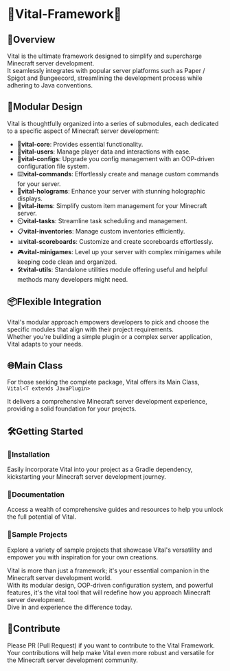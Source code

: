 # 🚀Vital-Framework🚀

## 🌟Overview

Vital is the ultimate framework designed to simplify and supercharge Minecraft server development.    
It seamlessly integrates with popular server platforms such as Paper / Spigot and Bungeecord, streamlining the
development process while adhering to Java conventions.

## 🧩Modular Design

Vital is thoughtfully organized into a series of submodules, each dedicated to a specific aspect of Minecraft server
development:

- 🏢**vital-core**: Provides essential functionality.
- 👥**vital-users**: Manage player data and interactions with ease.
- 📜**vital-configs**: Upgrade you config management with an OOP-driven configuration file system.
- ⌨️**vital-commands**: Effortlessly create and manage custom commands for your server.
- 💫**vital-holograms**: Enhance your server with stunning holographic displays.
- 🍄**vital-items**: Simplify custom item management for your Minecraft server.
- ⏲️**vital-tasks**: Streamline task scheduling and management.
- 📋**vital-inventories**: Manage custom inventories efficiently.
- 📊**vital-scoreboards**: Customize and create scoreboards effortlessly.
- 🎮**vital-minigames**: Level up your server with complex minigames while keeping code clean and organized.
- 🛠️**vital-utils**: Standalone utilities module offering useful and helpful methods many developers might need.

## 📦Flexible Integration

Vital's modular approach empowers developers to pick and choose the specific modules that align with their project
requirements.    
Whether you're building a simple plugin or a complex server application, Vital adapts to your needs.

## 🌐Main Class

For those seeking the complete package, Vital offers its Main Class,    
`Vital<T extends JavaPlugin>`

It delivers a comprehensive Minecraft server development experience, providing a solid foundation for your projects.

## 🛠️Getting Started

### 🔗Installation

Easily incorporate Vital into your project as a Gradle dependency, kickstarting your Minecraft server development
journey.

### 📖Documentation

Access a wealth of comprehensive guides and resources to help you unlock the full potential of Vital.

### 🚀Sample Projects

Explore a variety of sample projects that showcase Vital's versatility and empower you with inspiration for your own
creations.

Vital is more than just a framework; it's your essential companion in the Minecraft server development world.    
With its modular design, OOP-driven configuration system, and powerful features, it's the vital tool that will redefine
how you approach Minecraft server development.    
Dive in and experience the difference today.

## 🤝Contribute

Please PR (Pull Request) if you want to contribute to the Vital Framework.  
Your contributions will help make Vital even more robust and versatile for the Minecraft server development community.
